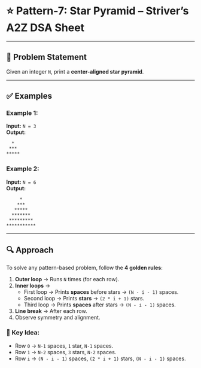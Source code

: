 # ⭐ Pattern-7: Star Pyramid – Striver’s A2Z DSA Sheet

---

## 📝 Problem Statement

Given an integer `N`, print a **center-aligned star pyramid**.

---

## ✅ Examples

### Example 1:
**Input:** `N = 3`  
**Output:**
```
  *  
 *** 
*****
```

### Example 2:
**Input:** `N = 6`  
**Output:**
```
     *     
    ***    
   *****   
  *******  
 ********* 
***********
```

---

## 🔍 Approach

To solve any pattern-based problem, follow the **4 golden rules**:

1. **Outer loop** → Runs `N` times (for each row).
2. **Inner loops** →  
   - First loop → Prints **spaces** before stars → `(N - i - 1)` spaces.  
   - Second loop → Prints **stars** → `(2 * i + 1)` stars.  
   - Third loop → Prints **spaces** after stars → `(N - i - 1)` spaces.
3. **Line break** → After each row.
4. Observe symmetry and alignment.

### 🧠 Key Idea:
- Row `0` → `N-1` spaces, `1` star, `N-1` spaces.  
- Row `1` → `N-2` spaces, `3` stars, `N-2` spaces.  
- Row `i` → `(N - i - 1)` spaces, `(2 * i + 1)` stars, `(N - i - 1)` spaces.


